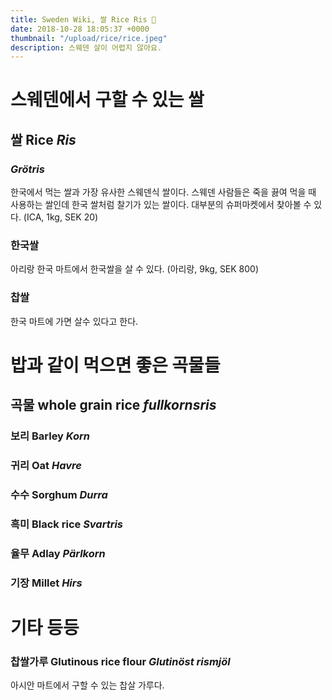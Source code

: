 ```yaml
---
title: Sweden Wiki, 쌀 Rice Ris 🍚
date: 2018-10-28 18:05:37 +0000
thumbnail: "/upload/rice/rice.jpeg"
description: 스웨덴 살이 어렵지 않아요.
---
```



# 스웨덴에서 구할 수 있는 쌀

## 쌀 Rice *Ris*

### *Grötris*

한국에서 먹는 쌀과 가장 유사한 스웨덴식 쌀이다. 스웨덴 사람들은 죽을 끓여 먹을 때 사용하는 쌀인데 한국 쌀처럼 찰기가 있는 쌀이다. 대부분의 슈퍼마켓에서 찾아볼 수 있다. (ICA, 1kg, SEK 20)

### 한국쌀

아리랑 한국 마트에서 한국쌀을 살 수 있다. (아리랑, 9kg, SEK 800)

### 찹쌀

한국 마트에 가면 살수 있다고 한다.





# 밥과 같이 먹으면 좋은 곡물들

## 곡물 whole grain rice *fullkornsris*

### 보리 Barley *Korn*



### 귀리 Oat *Havre*


### 수수 Sorghum *Durra*


### 흑미 Black rice *Svartris*

### 율무 Adlay *Pärlkorn*

### 기장 Millet *Hirs*


# 기타 등등
### 찹쌀가루 Glutinous rice flour *Glutinöst rismjöl*

아시안 마트에서 구할 수 있는 찹살 가루다. 

